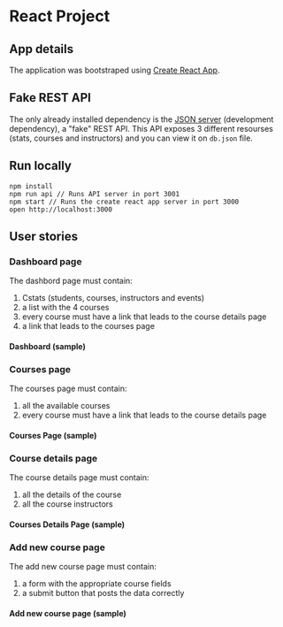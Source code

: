 # React Project

## App details

The application was bootstraped using [Create React App](https://reactjs.org/docs/create-a-new-react-app.html). 

## Fake REST API

The only already installed dependency is the [JSON server](https://github.com/typicode/json-server) (development dependency), a "fake" REST API. This API exposes 3 different resourses (stats, courses and instructors) and you can view it on `db.json` file. 

## Run locally

```
npm install
npm run api // Runs API server in port 3001
npm start // Runs the create react app server in port 3000
open http://localhost:3000
```

## User stories

### Dashboard page

The dashbord page must contain:

1. Cstats (students, courses, instructors and events)
2. a list with the 4 courses
3. every course must have a link that leads to the course details page
4. a link that leads to the courses page

#### Dashboard (sample)


### Courses page

The courses page must contain:

1. all the available courses
2. every course must have a link that leads to the course details page

#### Courses Page (sample)


### Course details page

The course details page must contain:

1. all the details of the course
2. all the course instructors

#### Courses Details Page (sample)

### Add new course page

The add new course page must contain:

1. a form with the appropriate course fields
2. a submit button that posts the data correctly

#### Add new course page (sample)


